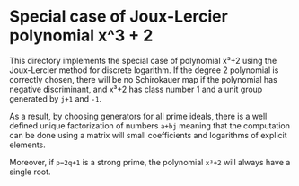 # Special case of Joux-Lercier polynomial x^3 + 2

This directory implements the special case of polynomial x³+2
using the Joux-Lercier method for discrete logarithm.
If the degree 2 polynomial is correctly chosen, there will
be no Schirokauer map if the polynomial has negative discriminant,
and x³+2 has class number 1 and a unit group generated by `j+1` and `-1`.

As a result, by choosing generators for all prime ideals, there is
a well defined unique factorization of numbers `a+bj` meaning that
the computation can be done using a matrix will small coefficients
and logarithms of explicit elements.

Moreover, if `p=2q+1` is a strong prime, the polynomial `x³+2` will
always have a single root.
